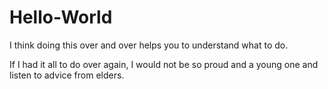 # Hello-World
I think doing this over and over helps you to understand what to do.  


If I had it all to do over again, I would not be so proud and a young one and listen to advice from elders.
